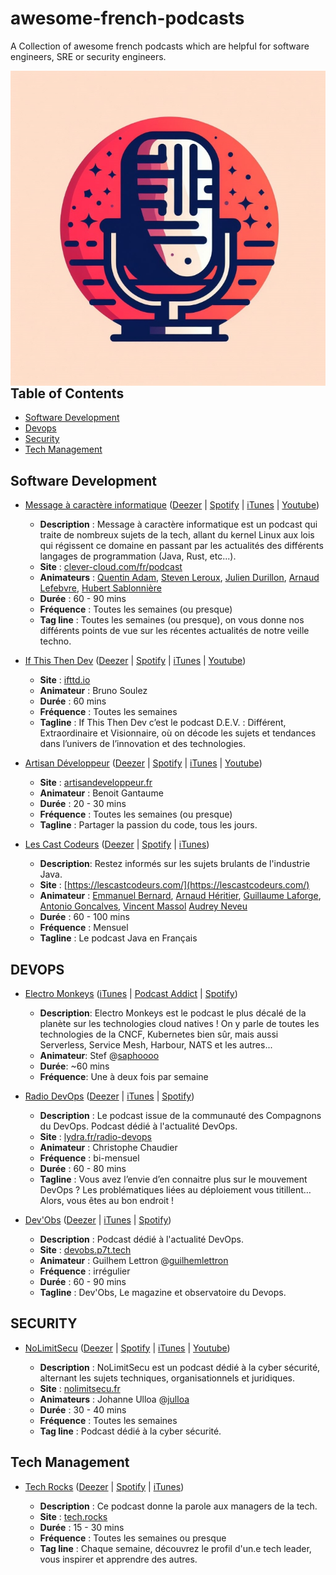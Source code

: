 # awesome-french-podcasts
A Collection of awesome french podcasts which are helpful for software engineers, SRE or security engineers.

[<img src="images/banner.jpg" align="right" >](https://github.com/DeLaBatth/awesome-french-podcasts)

## Table of Contents

* [Software Development](#softwaredevelopment)
* [Devops](#devops)
* [Security](#security)
* [Tech Management](#techmanagement)

## Software Development

* [Message à caractère informatique](https://www.clever-cloud.com/fr/podcast/) ([Deezer](https://www.deezer.com/fr/show/1296342) | [Spotify](https://open.spotify.com/show/42LjM2Dn4ecaUaWe4AqipP) | [iTunes](https://podcasts.apple.com/fr/podcast/message-%C3%A0-caract%C3%A8re-informatique/id1515547030) | [Youtube](https://www.youtube.com/@Clevercloud-platform/podcasts))

  * **Description** : Message à caractère informatique est un podcast qui traite de nombreux sujets de la tech, allant du kernel Linux aux lois qui régissent ce domaine en passant par les actualités des différents langages de programmation (Java, Rust, etc...).
  * **Site** : [clever-cloud.com/fr/podcast](https://www.clever-cloud.com/fr/podcast/)
  * **Animateurs** : [Quentin Adam](https://twitter.com/waxzce), [Steven Leroux](https://twitter.com/StevenLeroux20), [Julien Durillon](https://twitter.com/juuduu), [Arnaud Lefebvre](https://twitter.com/blackyoup), [Hubert Sablonnière](https://twitter.com/hsablonniere)
  * **Durée** : 60 - 90 mins
  * **Fréquence** : Toutes les semaines (ou presque)
  * **Tag line** : Toutes les semaines (ou presque), on vous donne nos différents points de vue sur les récentes actualités de notre veille techno.

* [If This Then Dev](https://ifttd.io/) ([Deezer](https://www.deezer.com/fr/show/396442) | [Spotify](https://open.spotify.com/show/7nda7u8PGTU2AfpLZ9ZR9Z) | [iTunes](https://podcasts.apple.com/fr/podcast/ifttd-if-this-then-dev/id1471506605) | [Youtube](https://www.youtube.com/channel/UCsrTQc8637V2oWINnTptb_A))

  * **Site** : [ifttd.io](https://ifttd.io/)
  * **Animateur** : Bruno Soulez
  * **Durée** : 60 mins
  * **Fréquence** : Toutes les semaines
  * **Tagline** : If This Then Dev c’est le podcast D.E.V. : Différent, Extraordinaire et Visionnaire, où on décode les sujets et tendances dans l’univers de l’innovation et des technologies.

* [Artisan Développeur](https://artisandeveloppeur.fr/podcast/) ([Deezer](https://www.deezer.com/fr/show/365622) | [Spotify](https://open.spotify.com/show/2K61NjpvkL13y53tRZtUpQ) | [iTunes](https://podcasts.apple.com/fr/podcast/artisan-d%C3%A9veloppeur/id1355327935) | [Youtube](https://www.youtube.com/channel/UCsrTQc8637V2oWINnTptb_A))

  * **Site** : [artisandeveloppeur.fr](https://artisandeveloppeur.fr/podcast/)
  * **Animateur** : Benoit Gantaume
  * **Durée** : 20 - 30 mins
  * **Fréquence** : Toutes les semaines (ou presque)
  * **Tagline** : Partager la passion du code, tous les jours.

* [Les Cast Codeurs](https://lescastcodeurs.com/) ([Deezer](https://www.deezer.com/fr/show/249) | [Spotify](https://open.spotify.com/show/1wYoVGT6aFBGwKxwAeFQda) | [iTunes](https://podcasts.apple.com/fr/podcast/les-cast-codeurs-podcast/id312239675))

  * **Description**: Restez informés sur les sujets brulants de l'industrie Java.
  * **Site** : [https://lescastcodeurs.com/](https://lescastcodeurs.com/)
  * **Animateur** : [Emmanuel Bernard](https://emmanuelbernard.com/), [Arnaud Héritier](https://twitter.com/aheritier), [Guillaume Laforge](https://twitter.com/glaforge), [Antonio Goncalves](https://twitter.com/agoncal), [Vincent Massol](https://twitter.com/vmassol?lang=fr) [Audrey Neveu](https://twitter.com/Audrey_Neveu)
  * **Durée** : 60 - 100 mins
  * **Fréquence** : Mensuel
  * **Tagline** : Le podcast Java en Français


## DEVOPS

* [Electro Monkeys](https://electro-monkeys.fr/) ([iTunes](https://podcasts.apple.com/fr/podcast/electro-monkeys/id1503255739) | [Podcast Addict](https://podplayer.net/?podId=2732553) | [Spotify](https://open.spotify.com/show/3P9JtwxgNJktyemtinMcLe))

  * **Description**: Electro Monkeys est le podcast le plus décalé de la planète sur les technologies cloud natives ! On y parle de toutes les technologies de la CNCF, Kubernetes bien sûr, mais aussi Serverless, Service Mesh, Harbour, NATS et les autres...
  * **Animateur**: Stef @[saphoooo](http://twitter.com/saphoooo)
  * **Durée**: ~60 mins
  * **Fréquence**: Une à deux fois par semaine


* [Radio DevOps](https://lydra.fr/radio-devops/) ([Deezer](https://www.deezer.com/fr/show/768562) | [iTunes](https://podcasts.apple.com/fr/podcast/radio-devops/id1502434010) | [Spotify](https://open.spotify.com/show/3RLaarKccDFOu89lSrC8w0))

  * **Description** : Le podcast issue de la communauté des Compagnons du DevOps. Podcast dédié à l'actualité DevOps. 
  * **Site** : [lydra.fr/radio-devops](https://lydra.fr/radio-devops/)
  * **Animateur** : Christophe Chaudier
  * **Fréquence** : bi-mensuel
  * **Durée** : 60 - 80 mins
  * **Tagline** : Vous avez l’envie d’en connaitre plus sur le mouvement DevOps ? Les problématiques liées au déploiement vous titillent… Alors, vous êtes au bon endroit !

* [Dev'Obs](https://devobs.p7t.tech) ([Deezer](https://www.deezer.com/fr/show/56387) | [iTunes](https://podcasts.apple.com/fr/podcast/devobs/id1359662119) | [Spotify](https://open.spotify.com/show/46ReHDAqyWNYwi0vIRNTf6))

  * **Description** : Podcast dédié à l'actualité DevOps.
  * **Site** : [devobs.p7t.tech](https://devobs.p7t.tech/episodes)
  * **Animateur** : Guilhem Lettron  @[guilhemlettron](https://twitter.com/guilhemlettron)
  * **Fréquence** : irrégulier
  * **Durée** : 60 - 90 mins
  * **Tagline** : Dev'Obs, Le magazine et observatoire du Devops.

## SECURITY

* [NoLimitSecu](https://www.nolimitsecu.fr/) ([Deezer](https://www.deezer.com/fr/show/8831) | [Spotify](https://open.spotify.com/show/25OSac4B0QLqisXfg4hmyX) | [iTunes](https://itunes.apple.com/fr/podcast/nolimitsecu/id1108965516) | [Youtube](https://www.youtube.com/@NoLimitSecu))

  * **Description** : NoLimitSecu est un podcast dédié à la cyber sécurité, alternant les sujets techniques, organisationnels et juridiques.
  * **Site** : [nolimitsecu.fr](https://www.nolimitsecu.fr/)
  * **Animateurs** : Johanne Ulloa @[julloa](https://twitter.com/julloa)
  * **Durée** : 30 - 40 mins
  * **Fréquence** : Toutes les semaines
  * **Tag line** : Podcast dédié à la cyber sécurité.

## Tech Management

* [Tech Rocks](https://www.tech.rocks/) ([Deezer](https://www.deezer.com/fr/show/501572) | [Spotify](https://open.spotify.com/show/7vjdsslSmuMnDlqMFofict) | [iTunes](https://podcasts.apple.com/fr/podcast/tech-rocks-paroles-de-tech-leaders/id1478926482))

  * **Description** : Ce podcast donne la parole aux managers de la tech.
  * **Site** : [tech.rocks](https://www.tech.rocks/)
  * **Durée** : 15 - 30 mins
  * **Fréquence** : Toutes les semaines ou presque
  * **Tag line** : Chaque semaine, découvrez le profil d'un.e tech leader, vous inspirer et apprendre des autres.